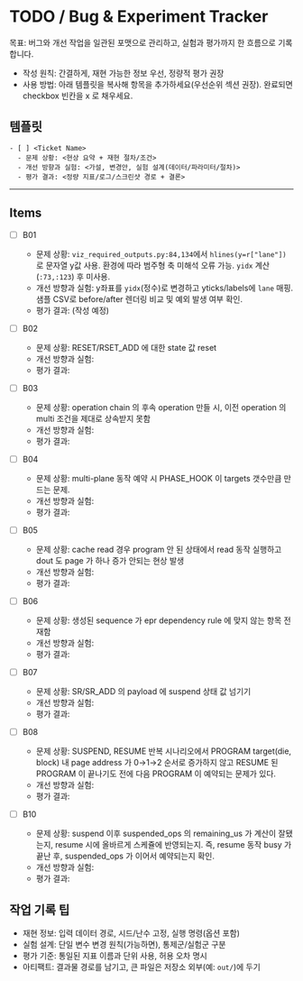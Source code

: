 # TODO / Bug & Experiment Tracker

목표: 버그와 개선 작업을 일관된 포맷으로 관리하고, 실험과 평가까지 한 흐름으로 기록합니다.

- 작성 원칙: 간결하게, 재현 가능한 정보 우선, 정량적 평가 권장
- 사용 방법: 아래 템플릿을 복사해 항목을 추가하세요(우선순위 섹션 권장). 완료되면 checkbox 빈칸을 x 로 채우세요.

## 템플릿

```
- [ ] <Ticket Name>
  - 문제 상황: <현상 요약 + 재현 절차/조건>
  - 개선 방향과 실험: <가설, 변경안, 실험 설계(데이터/파라미터/절차)>
  - 평가 결과: <정량 지표/로그/스크린샷 경로 + 결론>
```

---

## Items

<!-- 여기에 가장 시급한 이슈들을 추가하세요 -->

- [ ] B01
  - 문제 상황: `viz_required_outputs.py:84,134`에서 `hlines(y=r["lane"])`로 문자열 y값 사용. 환경에 따라 범주형 축 미해석 오류 가능. `yidx` 계산(`:73,:123`) 후 미사용.
  - 개선 방향과 실험: y좌표를 `yidx`(정수)로 변경하고 yticks/labels에 `lane` 매핑. 샘플 CSV로 before/after 렌더링 비교 및 예외 발생 여부 확인.
  - 평가 결과: (작성 예정)

- [ ] B02
  - 문제 상황: RESET/RSET_ADD 에 대한 state 값 reset
  - 개선 방향과 실험:
  - 평가 결과:
  
- [ ] B03
  - 문제 상황: operation chain 의 후속 operation 만들 시, 이전 operation 의 multi 조건을 제대로 상속받지 못함
  - 개선 방향과 실험:
  - 평가 결과:

- [ ] B04
  - 문제 상황: multi-plane 동작 예약 시 PHASE_HOOK 이 targets 갯수만큼 만드는 문제.
  - 개선 방향과 실험:
  - 평가 결과:

- [ ] B05
  - 문제 상황: cache read 경우 program 안 된 상태에서 read 동작 실행하고 dout 도 page 가 하나 증가 안되는 현상 발생
  - 개선 방향과 실험:
  - 평가 결과:

- [ ] B06
  - 문제 상황: 생성된 sequence 가 epr dependency rule 에 맞지 않는 항목 전재함
  - 개선 방향과 실험:
  - 평가 결과:

- [ ] B07
  - 문제 상황: SR/SR_ADD 의 payload 에 suspend 상태 값 넘기기
  - 개선 방향과 실험:
  - 평가 결과:

- [ ] B08
  - 문제 상황: SUSPEND, RESUME 반복 시나리오에서 PROGRAM target(die, block) 내 page address 가 0→1→2 순서로 증가하지 않고 RESUME 된 PROGRAM 이 끝나기도 전에 다음 PROGRAM 이 예약되는 문제가 있다.
  - 개선 방향과 실험:
  - 평가 결과:

- [ ] B10
  - 문제 상황: suspend 이후 suspended_ops 의 remaining_us 가 계산이 잘됐는지, resume 시에 올바르게 스케쥴에 반영되는지. 즉, resume 동작 busy 가 끝난 후, suspended_ops 가 이어서 예약되는지 확인.
  - 개선 방향과 실험:
  - 평가 결과:

## 작업 기록 팁

- 재현 정보: 입력 데이터 경로, 시드/난수 고정, 실행 명령(옵션 포함)
- 실험 설계: 단일 변수 변경 원칙(가능하면), 통제군/실험군 구분
- 평가 기준: 통일된 지표 이름과 단위 사용, 허용 오차 명시
- 아티팩트: 결과물 경로를 남기고, 큰 파일은 저장소 외부(예: `out/`)에 두기
